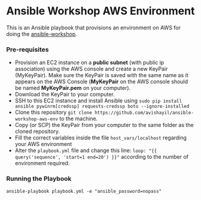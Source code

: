 # Ansible Workshop AWS Environment

This is an Ansible playbook that provisions an environment on AWS for doing the [ansible-workshop](https://github.com/avishayil/ansible-workshop).

### Pre-requisites

- Provision an EC2 instance on a **public subnet** (with public ip association) using the AWS console and create a new KeyPair (MyKeyPair). Make sure the KeyPair is saved with the same name as it appears on the AWS Console (**MyKeyPair** on the AWS console should be named **MyKeyPair.pem** on your computer).
- Download the KeyPair to your computer.
- SSH to this EC2 instance and install Ansible using `sudo pip install ansible pywinrm[credssp] requests-credssp boto --ignore-installed` 
- Clone this repository `git clone https://github.com/avishayil/ansible-workshop-aws-env` to the machine.
- Copy (or SCP) the KeyPair from your computer to the same folder as the cloned repository.
- Fill the correct variables inside the file `host_vars/localhost` regarding your AWS environment
- Alter the `playbook.yml` file and change this line: `loop: "{{ query('sequence', 'start=1 end=20') }}"` according to the number of environment required.

### Running the Playbook

````
ansible-playbook playbook.yml -e "ansible_password=nopass"
````
